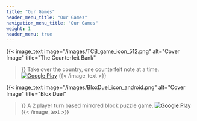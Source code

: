 ```yaml
---
title: "Our Games"
header_menu_title: "Our Games"
navigation_menu_title: "Our Games"
weight: 1
header_menu: true
---
```

   
{{< image_text
    image="/images/TCB_game_icon_512.png"
    alt="Cover Image"
    title="The Counterfeit Bank"
 >}}
Take over the country, one counterfeit note at a time.
[![Google Play](/images/google-play.png)](https://play.google.com/store/apps/details?id=com.jaykastudios.counterfeitbank)
{{< /image_text >}}

{{< image_text
    image="/images/BloxDuel_icon_android.png"
    alt="Cover Image"
    title="Blox Duel"
 >}}
A 2 player turn based mirrored block puzzle game.
[![Google Play](/images/google-play.png)](https://play.google.com/store/apps/details?id=com.jaykastudios.bloxduel)
{{< /image_text >}}
